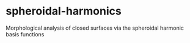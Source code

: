 # spheroidal-harmonics
Morphological analysis of closed surfaces via the spheroidal harmonic basis functions
